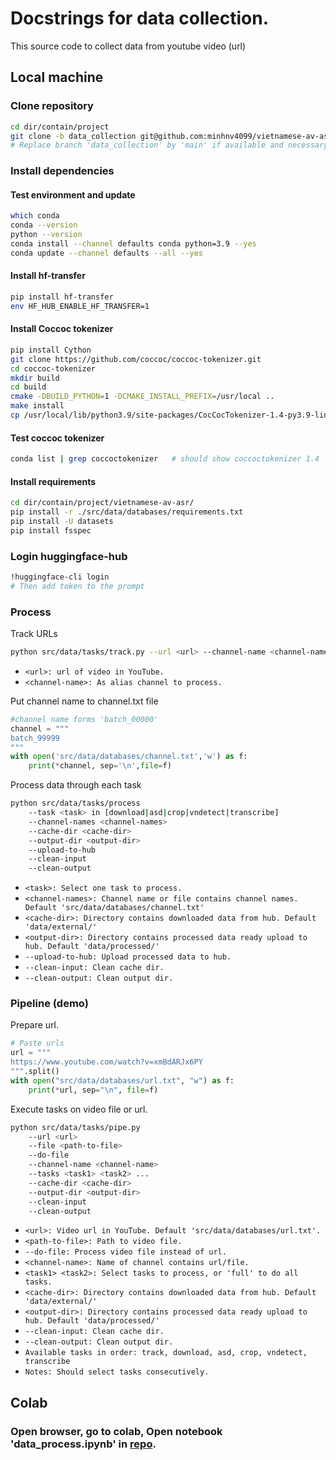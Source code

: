 # Docstrings for data collection.

This source code to collect data from youtube video (url)

## Local machine
### Clone repository
```bash
cd dir/contain/project
git clone -b data_collection git@github.com:minhnv4099/vietnamese-av-asr.git
# Replace branch 'data_collection' by 'main' if available and necessary.
```
### Install dependencies
#### Test environment and update
```bash
which conda 
conda --version 
python --version 
conda install --channel defaults conda python=3.9 --yes
conda update --channel defaults --all --yes
```

#### Install hf-transfer
```bash
pip install hf-transfer
env HF_HUB_ENABLE_HF_TRANSFER=1
```

#### Install Coccoc tokenizer
```bash
pip install Cython
git clone https://github.com/coccoc/coccoc-tokenizer.git
cd coccoc-tokenizer
mkdir build
cd build
cmake -DBUILD_PYTHON=1 -DCMAKE_INSTALL_PREFIX=/usr/local ..
make install
cp /usr/local/lib/python3.9/site-packages/CocCocTokenizer-1.4-py3.9-linux-x86_64.egg/CocCocTokenizer.* /usr/local/lib/python3.9/site-packages
```
#### Test coccoc tokenizer
```bash
conda list | grep coccoctokenizer   # should show coccoctokenizer 1.4
```

#### Install requirements
```bash
cd dir/contain/project/vietnamese-av-asr/
pip install -r ./src/data/databases/requirements.txt
pip install -U datasets
pip install fsspec
```
### Login huggingface-hub
```bash
!huggingface-cli login
# Then add token to the prompt
```
### Process
Track URLs
```bash
python src/data/tasks/track.py --url <url> --channel-name <channel-name>
```
- `<url>: url of video in YouTube.`
- `<channel-name>: As alias channel to process.`

Put channel name to channel.txt file
```python
#channel name forms 'batch_00000'
channel = """
batch_99999
"""
with open('src/data/databases/channel.txt','w') as f:
    print(*channel, sep='\n',file=f)
```
Process data through each task
```bash
python src/data/tasks/process 
    --task <task> in [download|asd|crop|vndetect|transcribe] 
    --channel-names <channel-names> 
    --cache-dir <cache-dir>  
    --output-dir <output-dir> 
    --upload-to-hub          
    --clean-input            
    --clean-output           
```


- `<task>: Select one task to process.`
- `<channel-names>: Channel name or file contains channel names. Default 'src/data/databases/channel.txt'`
- `<cache-dir>: Directory contains downloaded data from hub. Default 'data/external/'`
- `<output-dir>: Directory contains processed data ready upload to hub. Default 'data/processed/'`
- `--upload-to-hub: Upload processed data to hub.`
- `--clean-input: Clean cache dir.`
- `--clean-output: Clean output dir.`

### Pipeline (demo)
Prepare url.
```python
# Paste urls
url = """
https://www.youtube.com/watch?v=xmBdARJx6PY
""".split()
with open("src/data/databases/url.txt", "w") as f:
    print(*url, sep="\n", file=f)
```
Execute tasks on video file or url.
```bash
python src/data/tasks/pipe.py
    --url <url>                     
    --file <path-to-file>
    --do-file                       
    --channel-name <channel-name>   
    --tasks <task1> <task2> ...     
    --cache-dir <cache-dir>         
    --output-dir <output-dir>       
    --clean-input
    --clean-output
```
- `<url>: Video url in YouTube. Default 'src/data/databases/url.txt'.`
- `<path-to-file>: Path to video file.`
- `--do-file: Process video file instead of url.`
- `<channel-name>: Name of channel contains url/file.`
- `<task1> <task2>: Select tasks to process, or 'full' to do all tasks.`
- `<cache-dir>: Directory contains downloaded data from hub. Default 'data/external/'`
- `<output-dir>: Directory contains processed data ready upload to hub. Default 'data/processed/'`
- `--clean-input: Clean cache dir.`
- `--clean-output: Clean output dir.`
- `Available tasks in order: track, download, asd, crop, vndetect, transcribe`
- `Notes: Should select tasks consecutively. `

## Colab
### Open browser, go to colab, Open notebook 'data_process.ipynb' in [repo](https://github.com/minhnv4099/vietnamese-av-asr/tree/data_collection/notebooks).

